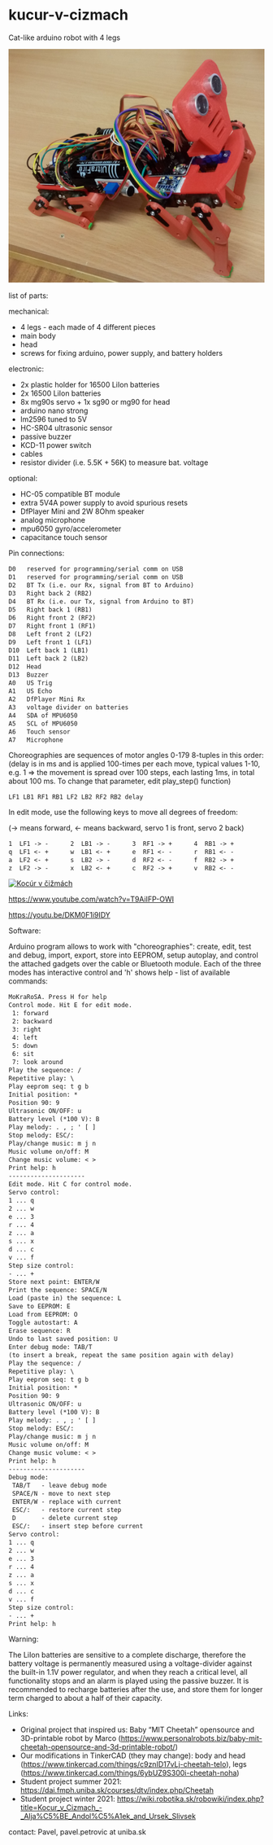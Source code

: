 # kucur-v-cizmach
Cat-like arduino robot with 4 legs

![kocúr v čižmách](Kocur_v_cizmach.jpg)


list of parts:

mechanical:

* 4 legs - each made of 4 different pieces
* main body
* head
* screws for fixing arduino, power supply, and battery holders

electronic:

* 2x plastic holder for 16500 LiIon batteries
* 2x 16500 LiIon batteries
* 8x mg90s servo + 1x sg90 or mg90 for head
* arduino nano strong
* lm2596 tuned to 5V
* HC-SR04 ultrasonic sensor
* passive buzzer
* KCD-11 power switch
* cables
* resistor divider (i.e. 5.5K + 56K) to measure bat. voltage

optional:

* HC-05 compatible BT module
* extra 5V4A power supply to avoid spurious resets
* DfPlayer Mini and 2W 8Ohm speaker
* analog microphone
* mpu6050 gyro/accelerometer
* capacitance touch sensor

Pin connections:

    D0   reserved for programming/serial comm on USB 
    D1   reserved for programming/serial comm on USB 
    D2   BT Tx (i.e. our Rx, signal from BT to Arduino)
    D3   Right back 2 (RB2)
    D4   BT Rx (i.e. our Tx, signal from Arduino to BT)
    D5   Right back 1 (RB1)
    D6   Right front 2 (RF2)
    D7   Right front 1 (RF1)
    D8   Left front 2 (LF2)
    D9   Left front 1 (LF1)
    D10  Left back 1 (LB1)
    D11  Left back 2 (LB2)
    D12  Head
    D13  Buzzer
    A0   US Trig
    A1   US Echo
    A2   DfPlayer Mini Rx
    A3   voltage divider on batteries
    A4   SDA of MPU6050
    A5   SCL of MPU6050
    A6   Touch sensor
    A7   Microphone


Choreographies are sequences of motor angles 0-179 8-tuples in this order: (delay is in ms and is applied 100-times per each move, typical values 1-10, e.g. 1 => the movement is spread over 100 steps, each lasting 1ms, in total about 100 ms. To change that parameter, edit play_step() function)

    LF1 LB1 RF1 RB1 LF2 LB2 RF2 RB2 delay


In edit mode, use the following keys to move all degrees of freedom:

   (-> means forward, <- means backward, servo 1 is front, servo 2 back)

    1  LF1 -> -      2  LB1 -> -      3  RF1 -> +      4  RB1 -> +
    q  LF1 <- +      w  LB1 <- +      e  RF1 <- -      r  RB1 <- -
    a  LF2 <- +      s  LB2 -> -      d  RF2 <- -      f  RB2 -> +
    z  LF2 -> -      x  LB2 <- +      c  RF2 -> +      v  RB2 <- -


[![Kocúr v čižmách](https://img.youtube.com/vi/T9AiIFP-OWI/0.jpg)](https://www.youtube.com/watch?v=T9AiIFP-OWI)

https://www.youtube.com/watch?v=T9AiIFP-OWI

https://youtu.be/DKM0F1i9IDY

Software:

Arduino program allows to work with "choreographies": create, edit, test and debug, import, export, store into EEPROM, setup autoplay, and control the attached gadgets over the cable or Bluetooth module. Each of the three modes has interactive control and 'h' shows help - list of available commands:


    MoKraRoSA. Press H for help
    Control mode. Hit E for edit mode.
     1: forward
     2: backward
     3: right
     4: left
     5: down
     6: sit
     7: look around
    Play the sequence: /
    Repetitive play: \
    Play eeprom seq: t g b
    Initial position: *
    Position 90: 9
    Ultrasonic ON/OFF: u
    Battery level (*100 V): B
    Play melody: . , ; ' [ ]
    Stop melody: ESC/:
    Play/change music: m j n
    Music volume on/off: M
    Change music volume: < >
    Print help: h
    ---------------------    
    Edit mode. Hit C for control mode.
    Servo control:
    1 ... q
    2 ... w
    e ... 3
    r ... 4
    z ... a
    s ... x
    d ... c
    v ... f
    Step size control:
    - ... +
    Store next point: ENTER/W
    Print the sequence: SPACE/N
    Load (paste in) the sequence: L
    Save to EEPROM: E
    Load from EEPROM: O
    Toggle autostart: A
    Erase sequence: R
    Undo to last saved position: U
    Enter debug mode: TAB/T
    (to insert a break, repeat the same position again with delay)
    Play the sequence: /
    Repetitive play: \
    Play eeprom seq: t g b
    Initial position: *
    Position 90: 9
    Ultrasonic ON/OFF: u
    Battery level (*100 V): B
    Play melody: . , ; ' [ ]
    Stop melody: ESC/:
    Play/change music: m j n
    Music volume on/off: M
    Change music volume: < >
    Print help: h
    ---------------------    
    Debug mode:
     TAB/T   - leave debug mode
     SPACE/N - move to next step
     ENTER/W - replace with current
     ESC/:   - restore current step
     D       - delete current step
     ESC/:   - insert step before current
    Servo control:
    1 ... q
    2 ... w
    e ... 3
    r ... 4
    z ... a
    s ... x
    d ... c
    v ... f
    Step size control:
    - ... +
    Print help: h


Warning:

The LiIon batteries are sensitive to a complete discharge, therefore
the battery voltage is permanently measured using a voltage-divider
against the built-in 1.1V power regulator, and when they reach
a critical level, all functionality stops and an alarm is played
using the passive buzzer. It is recommended to recharge batteries
after the use, and store them for longer term charged to about a half
of their capacity.


Links:

*  Original project that inspired us: Baby “MIT Cheetah” opensource and 3D-printable robot by Marco (https://www.personalrobots.biz/baby-mit-cheetah-opensource-and-3d-printable-robot/)
* Our modifications in TinkerCAD (they may change): body and head (https://www.tinkercad.com/things/c9znID17vLj-cheetah-telo), legs (https://www.tinkercad.com/things/6ybUZ9S300i-cheetah-noha)
* Student project summer 2021: https://dai.fmph.uniba.sk/courses/dtv/index.php/Cheetah
* Student project winter 2021: https://wiki.robotika.sk/robowiki/index.php?title=Kocur_v_Cizmach_-_Alja%C5%BE_Andol%C5%A1ek_and_Ursek_Slivsek


contact: Pavel, pavel.petrovic at uniba.sk

